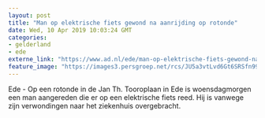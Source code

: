 ```yaml
---
layout: post
title: "Man op elektrische fiets gewond na aanrijding op rotonde"
date: Wed, 10 Apr 2019 10:03:24 GMT
categories: 
- gelderland 
- ede 
externe_link: "https://www.ad.nl/ede/man-op-elektrische-fiets-gewond-na-aanrijding-op-rotonde~a3209c82/"
feature_image: "https://images3.persgroep.net/rcs/JU5a3vtLvd6Gt6SRSfn99dXFbi0/diocontent/145229756/_fitwidth/400/?appId=21791a8992982cd8da851550a453bd7f&quality=0.7"
---
```


Ede - Op een rotonde in de Jan Th. Tooroplaan in Ede is woensdagmorgen een man aangereden die er op een elektrische fiets reed. Hij is vanwege zijn verwondingen naar het ziekenhuis overgebracht.
